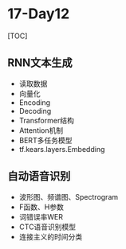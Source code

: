 # 17-Day12



[TOC]

## RNN文本生成

- 读取数据
- 向量化
- Encoding
- Decoding
- Transformer结构
- Attention机制
- BERT多任务模型
- tf.kears.layers.Embedding

## 自动语音识别

- 波形图、频谱图、Spectrogram
- F函数、H参数
- 词错误率WER
- CTC语音识别模型
- 连接主义的时间分类

